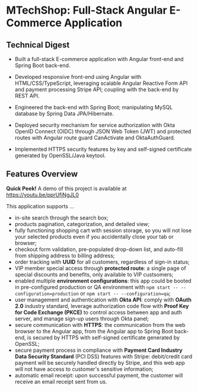 # MTechShop: Full-Stack Angular E-Commerce Application
## Technical Digest
- Built a full-stack E-commerce application with Angular front-end and Spring Boot back-end.

- Developed responsive front-end using Angular with HTML/CSS/TypeScript, leveraging scalable Angular
Reactive Form API and payment processing Stripe API; coupling with the back-end by REST API.

- Engineered the back-end with Spring Boot; manipulating MySQL database by Spring Data JPA/Hibernate.
- Deployed security mechanism for service authorization with Okta OpenID Connect (OIDC) through JSON Web
Token (JWT) and protected routes with Angular route guard CanActivate and OktaAuthGuard.
- Implemented HTTPS security features by key and self-signed certificate generated by OpenSSL/Java keytool.
## Features Overview
**Quick Peek!** A demo of this project is available at https://youtu.be/pprUfjNgJL0

This application supports ...

- in-site search through the search box;
- products pagination, categorization, and detailed view;
- fully functioning shopping cart with session storage, so you will not lose your selected products even if you accidentally close your tab or browser;
- checkout form validation, pre-populated drop-down list, and auto-fill from shipping address to billing address;
- order tracking with **UUID** for all customers, regardless of sign-in status;
- VIP member special access through **protected route**: a single page of special discounts and benefits, only available to VIP custsomers;
- enabled multiple **environment configurations**: this app could be booted in pre-configured production or QA environment with `npm start -- --configuration=production` or `npm start -- --configuration=qa`;
- user management and authentication with **Okta API**: comply with **OAuth 2.0** industry standard, leverage authorization code flow with **Proof Key for Code Exchange (PKCE)** to control access between app and auth server, and manage sign-up users through Okta panel;
- secure communication with **HTTPS**: the communication from the web browser to the Angular app, from the Angular app to Spring Boot back-end, is secured by HTTPS with self-signed certificate generated by OpenSSL;
- secure payment process in compliance with **Payment Card Industry Data Security Standard** (PCI DSS) features with Stripe: debit/credit card payment will be securely handled directly by Stripe, and this web app will not have access to customer's sensitive information;
- automatic email receipt: upon successful payment, the customer will receive an email receipt sent from us.
